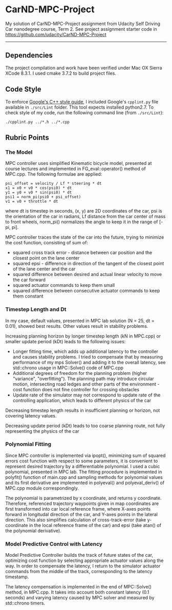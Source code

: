 
# CarND-MPC-Project

My solution of CarND-MPC-Project assignment from Udacity Self Driving Car nanodegree course, Term 2. See project assignment starter code in https://github.com/udacity/CarND-MPC-Project

---

## Dependencies

The project compilation and work have been verified under Mac OX Sierra XCode 8.3.1. I used cmake 3.7.2 to build project files.

## Code Style

To enforce [Google's C++ style guide](https://google.github.io/styleguide/cppguide.html), I included Google's `cpplint.py` file available in `./src/Lint` folder. This tool expects installed python2.7. To check style of my code, run the following command line (from `./src/Lint`):

```
./cpplint.py ../*.h ../*.cpp
```

## Rubric Points

### The Model

MPC controller uses simplified Kinematic bicycle model, presented at course lectures and implemented in FG_eval::operator() method of MPC.cpp. The following formulae are applied:

```
psi_offset = velocity / Lf * steering * dt
x1 = x0 + v0 * cos(psi0) * dt
y1 = y0 + v0 * sin(psi0) * dt
psi1 = norm_pi(psi0 + psi_offset)
v1 = v0 + throttle * dt
```

where dt is timestep in seconds, (x, y) are 2D coordinates of the car, psi is the orientation of the car in radians, Lf distance from the car center of mass to front wheels, norm_pi() normalizes the angle to keep it in the range of [-pi, pi].

MPC controller traces the state of the car into the future, trying to minimize the cost function, consisting of sum of:
* squared cross track error - distance between car position and the closest point on the lane center
* squared epsi - difference in direction of the tangent of the closest point of the lane center and the car
* squared difference between desired and actual linear velocity to move the car forward
* squared actuator commands to keep them small
* squared difference between consecutive actuator commands to keep them constant

### Timestep Length and Dt

In my case, default values, presented in MPC lab solution (N = 25, dt = 0.01), showed best results. Other values result in stability problems.

Increasing planning horizon by longer timestep length (kN in MPC.cpp) or smaller update period (kDt) leads to the following issues:
* Longer fitting time, which adds up additional latency to the controller and causes stability problems. I tried to compensate that by measuring performance of my mps Solver() and adding it to the overall latency, see std::chrono usage in MPC::Solve() code of MPC.cpp
* Additional degrees of freedom for the planning problem (higher "variance", "overfitting"). The planning path may introduce circular motion, intersecting road ledges and other parts of the environment - cost function does not fine controller for crossing obstacles
* Update rate of the simulator may not correspond to update rate of the controlling application, which leads to different physics of the car

Decreasing timestep length results in insufficient planning or horizon, not covering latency values.

Decreasing update period (kDt) leads to too coarse planning route, not fully representing the physics of the car

### Polynomial Fitting

Since MPC controller is implemented via ipopt(), minimizing sum of squared errors cost function with respect to some parameters, it is convenient to represent desired trajectory by a differentiable polynomial. I used a cubic polynomial, presented in MPC lab. The fitting procedure is implemented in polyfit() function of main.cpp and sampling methods for polynomial values and its first derivative are implemented in polyeval() and polyeval_deriv() of MPC.cpp module correspondingly.

The polynomial is parametrized by x coordinate, and returns y coordinate. Therefore, referenced trajectory waypoints given in map coordinates are first transformed into car local reference frame, where X-axes points forward in longitudal direction of the car, and Y-axes points in the lateral direction. This also simplifies calculation of cross-track-error (take y-coordinate in the local reference frame of the car) and epsi (take atan() of the polynomial derivative). 

### Model Predictive Control with Latency

Model Predictive Controller builds the track of future states of the car, optimizing cost function by selecting appropriate actuator values along the way. In order to compensate the latency, I return to the simulator actuator commands from the middle of the track, corresponding to the latency timestamp.

The latency compensation is implemented in the end of MPC::Solve() method, in MPC.cpp. It takes into account both constant latency (0.1 seconds) and varying latency caused by MPC solver and measured by std::chrono timers.
